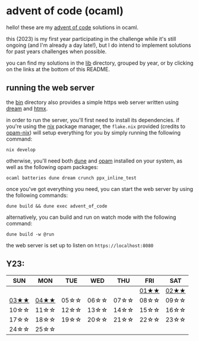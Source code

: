 # advent of code (ocaml)

hello! these are my [advent of code](https://adventofcode.com) solutions in ocaml.

this (2023) is my first year participating in the challenge while it's still ongoing (and I'm already a day late!), but I do intend to implement solutions for past years challenges when possible.

you can find my solutions in the [lib](lib/) directory, grouped by year, or by clicking on the links at the bottom of this README. 

## running the web server

the [bin](bin/) directory also provides a simple https web server written using [dream](https://aantron.github.io/dream/) and [htmx](https://htmx.org/).

in order to run the server, you'll first need to install its dependencies. if you're using the [nix](https://nixos.org/) package manager, the `flake.nix` provided (credits to [opam-nix](https://github.com/tweag/opam-nix)) will setup everything for you by simply running the following command:

```
nix develop
```

otherwise, you'll need both [dune](https://dune.build/) and [opam](https://opam.ocaml.org/) installed on your system, as well as the following opam packages:

```
ocaml batteries dune dream crunch ppx_inline_test
```

once you've got everything you need, you can start the web server by using the following commands:

```
dune build && dune exec advent_of_code
```

alternatively, you can build and run on watch mode with the following command:

```
dune build -w @run
```

the web server is set up to listen on `https://localhost:8080`

## Y23:

| SUN | MON | TUE | WED | THU | FRI | SAT |
|-----|-----|-----|-----|-----|-----|-----|
|     |     |     |     |     |[01★★](lib/y23/day01.ml)|[02★★](lib/y23/day02.ml)|
|[03★★](lib/y23/day03.ml)|[04★★](lib/y23/day04.ml)| 05☆☆| 06☆☆| 07☆☆| 08☆☆| 09☆☆|
| 10☆☆| 11☆☆| 12☆☆| 13☆☆| 14☆☆| 15☆☆| 16☆☆|
| 17☆☆| 18☆☆| 19☆☆| 20☆☆| 21☆☆| 22☆☆| 23☆☆|
| 24☆☆| 25☆☆|     |     |     |     |     |

